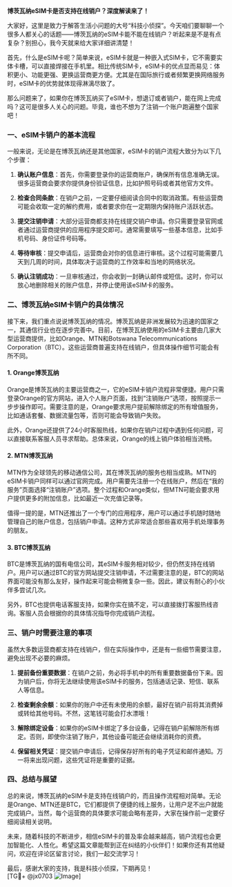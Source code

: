 **博茨瓦纳eSIM卡是否支持在线销户？深度解读来了！**

大家好，这里是致力于解答生活小问题的大号“科技小侦探”。今天咱们要聊聊一个很多人都关心的话题——博茨瓦纳的eSIM卡能不能在线销户？听起来是不是有点复杂？别担心，我今天就来给大家详细讲清楚！

首先，什么是eSIM卡呢？简单来说，eSIM卡就是一种嵌入式SIM卡，它不需要实体卡槽，可以直接焊接在手机里。相比传统SIM卡，eSIM卡的优点显而易见：体积更小、功能更强、更换运营商更方便。尤其是在国际旅行或者频繁更换网络服务时，eSIM卡的优势就体现得淋漓尽致了。

那么问题来了，如果你在博茨瓦纳买了eSIM卡，想退订或者销户，能在网上完成吗？这可是很多人关心的问题。毕竟，谁也不想为了注销一个账户跑遍整个国家吧！

### 一、eSIM卡销户的基本流程

一般来说，无论是在博茨瓦纳还是其他国家，eSIM卡的销户流程大致分为以下几个步骤：

1. **确认账户信息**：首先，你需要登录你的运营商账户，确保所有信息准确无误。很多运营商会要求你提供身份验证信息，比如护照号码或者其他官方文件。

2. **检查合同条款**：在销户之前，一定要仔细阅读合同中的取消政策。有些运营商可能会收取一定的解约费用，或者要求你在一定期限内保持账户活跃状态。

3. **提交注销申请**：大部分运营商都支持在线提交销户申请。你只需要登录官网或者通过运营商提供的应用程序提交即可。通常需要填写一些基本信息，比如手机号码、身份证件号码等。

4. **等待审核**：提交申请后，运营商会对你的信息进行审核。这个过程可能需要几天到几周的时间，具体取决于运营商的工作效率和当地的网络状况。

5. **确认注销成功**：一旦审核通过，你会收到一封确认邮件或短信。这时，你可以放心地删除相关的账户信息，并停止使用该eSIM卡的服务。

### 二、博茨瓦纳eSIM卡销户的具体情况

接下来，我们重点说说博茨瓦纳的情况。博茨瓦纳是非洲发展较为迅速的国家之一，其通信行业也在逐步完善中。目前，在博茨瓦纳使用的eSIM卡主要由几家大型运营商提供，比如Orange、MTN和Botswana Telecommunications Corporation（BTC）。这些运营商普遍支持在线销户，但具体操作细节可能会有所不同。

#### 1. Orange博茨瓦纳

Orange是博茨瓦纳的主要运营商之一，它的eSIM卡销户流程非常便捷。用户只需登录Orange的官方网站，进入个人账户页面，找到“注销账户”选项，按照提示一步步操作即可。需要注意的是，Orange要求用户提前解除绑定的所有增值服务，比如通话套餐、数据流量包等，否则可能会导致销户失败。

此外，Orange还提供了24小时客服热线，如果你在销户过程中遇到任何问题，可以直接联系客服人员寻求帮助。总体来说，Orange的线上销户体验相当流畅。

#### 2. MTN博茨瓦纳

MTN作为全球领先的移动通信公司，其在博茨瓦纳的服务也相当成熟。MTN的eSIM卡销户同样可以通过官网完成。用户需要先注册一个在线账户，然后在“我的服务”页面选择“注销账户”选项。整个过程和Orange类似，但MTN可能会要求用户提供更多的附加信息，比如最近一次充值记录等。

值得一提的是，MTN还推出了一个专门的应用程序，用户可以通过手机随时随地管理自己的账户信息，包括销户申请。这种方式非常适合那些喜欢用手机处理事务的朋友。

#### 3. BTC博茨瓦纳

BTC是博茨瓦纳的国有电信公司，其eSIM卡服务相对较少，但仍然支持在线销户。用户可以通过BTC的官方网站提交注销申请，不过需要注意的是，BTC的网站界面可能没有那么友好，操作起来可能会稍微复杂一些。因此，建议有耐心的小伙伴多尝试几次。

另外，BTC也提供电话客服支持，如果你实在搞不定，可以直接拨打客服热线咨询。客服人员会根据你的具体情况指导你完成销户流程。

### 三、销户时需要注意的事项

虽然大多数运营商都支持在线销户，但在实际操作中，还是有一些细节需要注意，避免出现不必要的麻烦。

1. **提前备份重要数据**：在销户之前，务必将手机中的所有重要数据备份下来。因为销户后，你将无法继续使用该eSIM卡的服务，包括通话记录、短信、联系人等信息。

2. **检查剩余余额**：如果你的账户中还有未使用的余额，最好在销户前将其消费掉或转给其他号码。不然，这笔钱可能会打水漂哦！

3. **解除绑定设备**：如果你的eSIM卡绑定了多台设备，记得在销户前解除所有绑定。否则，即使你注销了账户，其他设备可能还会继续消耗你的资费。

4. **保留相关凭证**：提交销户申请后，记得保存好所有的电子凭证和邮件通知。万一将来出现问题，这些凭证将是重要的证据。

### 四、总结与展望

总的来说，博茨瓦纳的eSIM卡是支持在线销户的，而且操作流程相对简单。无论是Orange、MTN还是BTC，它们都提供了便捷的线上服务，让用户足不出户就能完成销户。当然，每个运营商的具体要求可能会略有差异，大家在操作前一定要仔细阅读相关说明。

未来，随着科技的不断进步，相信eSIM卡的普及率会越来越高，销户流程也会更加智能化、人性化。希望这篇文章能帮到正在纠结的小伙伴们！如果你还有其他疑问，欢迎在评论区留言讨论，我们一起交流学习！

最后，感谢大家的支持，我是科技小侦探，下期再见！  
[TG💪+ @jx0703 ![Image](https://github.com/user-attachments/assets/dbca1d08-cadb-493c-b0ec-ad6f7a83f270)]